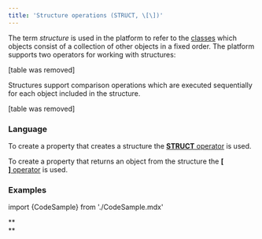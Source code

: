 ```yaml
---
title: 'Structure operations (STRUCT, \[\])'
---
```


The term *structure* is used in the platform to refer to the [classes](Classes.md) which objects consist of a collection of other objects in a fixed order. The platform supports two operators for working with structures:

[table was removed]

Structures support comparison operations which are executed sequentially for each object included in the structure. 

[table was removed]

### Language

To create a property that creates a structure the [**STRUCT** operator](STRUCT_operator.md) is used.

To create a property that returns an object from the structure the [**\[ \]** operator](Operator.md) is used.

### Examples

import {CodeSample} from './CodeSample.mdx'

<CodeSample url="http://documentation.lsfusion.org:5000/sample?file=OperatorPropertySample&block=struct"/>


<CodeSample url="http://documentation.lsfusion.org:5000/sample?file=OperatorPropertySample&block=brackets"/>

**  
**
